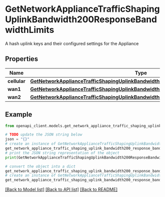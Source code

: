 # GetNetworkApplianceTrafficShapingUplinkBandwidth200ResponseBandwidthLimits

A hash uplink keys and their configured settings for the Appliance

## Properties

Name | Type | Description | Notes
------------ | ------------- | ------------- | -------------
**cellular** | [**GetNetworkApplianceTrafficShapingUplinkBandwidth200ResponseBandwidthLimitsCellular**](GetNetworkApplianceTrafficShapingUplinkBandwidth200ResponseBandwidthLimitsCellular.md) |  | [optional] 
**wan1** | [**GetNetworkApplianceTrafficShapingUplinkBandwidth200ResponseBandwidthLimitsWan1**](GetNetworkApplianceTrafficShapingUplinkBandwidth200ResponseBandwidthLimitsWan1.md) |  | [optional] 
**wan2** | [**GetNetworkApplianceTrafficShapingUplinkBandwidth200ResponseBandwidthLimitsWan2**](GetNetworkApplianceTrafficShapingUplinkBandwidth200ResponseBandwidthLimitsWan2.md) |  | [optional] 

## Example

```python
from openapi_client.models.get_network_appliance_traffic_shaping_uplink_bandwidth200_response_bandwidth_limits import GetNetworkApplianceTrafficShapingUplinkBandwidth200ResponseBandwidthLimits

# TODO update the JSON string below
json = "{}"
# create an instance of GetNetworkApplianceTrafficShapingUplinkBandwidth200ResponseBandwidthLimits from a JSON string
get_network_appliance_traffic_shaping_uplink_bandwidth200_response_bandwidth_limits_instance = GetNetworkApplianceTrafficShapingUplinkBandwidth200ResponseBandwidthLimits.from_json(json)
# print the JSON string representation of the object
print(GetNetworkApplianceTrafficShapingUplinkBandwidth200ResponseBandwidthLimits.to_json())

# convert the object into a dict
get_network_appliance_traffic_shaping_uplink_bandwidth200_response_bandwidth_limits_dict = get_network_appliance_traffic_shaping_uplink_bandwidth200_response_bandwidth_limits_instance.to_dict()
# create an instance of GetNetworkApplianceTrafficShapingUplinkBandwidth200ResponseBandwidthLimits from a dict
get_network_appliance_traffic_shaping_uplink_bandwidth200_response_bandwidth_limits_from_dict = GetNetworkApplianceTrafficShapingUplinkBandwidth200ResponseBandwidthLimits.from_dict(get_network_appliance_traffic_shaping_uplink_bandwidth200_response_bandwidth_limits_dict)
```
[[Back to Model list]](../README.md#documentation-for-models) [[Back to API list]](../README.md#documentation-for-api-endpoints) [[Back to README]](../README.md)


